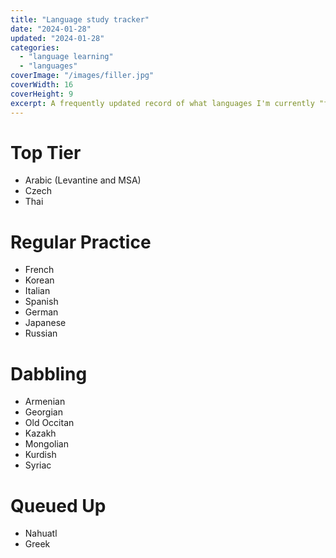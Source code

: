 ```yaml
---
title: "Language study tracker"
date: "2024-01-28"
updated: "2024-01-28"
categories: 
  - "language learning"
  - "languages"
coverImage: "/images/filler.jpg"
coverWidth: 16
coverHeight: 9
excerpt: A frequently updated record of what languages I'm currently "focusing" on, dabbling in, struggling to maintain, etc.
---
```


# Top Tier
- Arabic (Levantine and MSA)
- Czech
- Thai

# Regular Practice
- French
- Korean
- Italian
- Spanish
- German
- Japanese
- Russian

# Dabbling
- Armenian
- Georgian
- Old Occitan
- Kazakh
- Mongolian
- Kurdish
- Syriac

# Queued Up
- Nahuatl
- Greek

